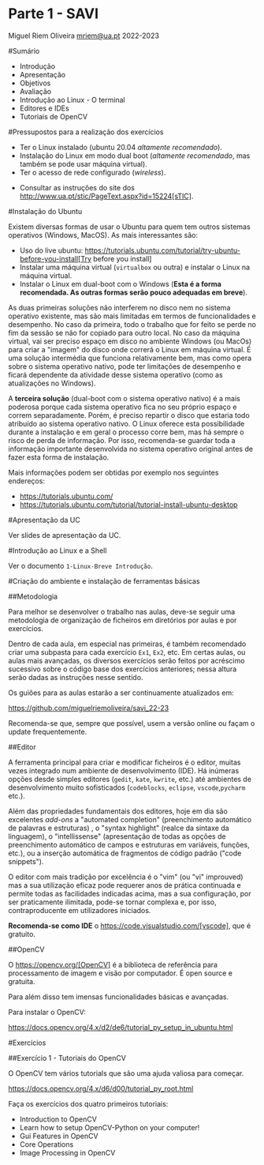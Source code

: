 Parte 1 - SAVI
=============
Miguel Riem Oliveira <mriem@ua.pt>
2022-2023

#Sumário

 - Introdução
 - Apresentação
 - Objetivos
 - Avaliação
 - Introdução ao Linux - O terminal
 - Editores e IDEs
 - Tutoriais de OpenCV

#Pressupostos para a realização dos exercícios
- Ter o Linux instalado (ubuntu 20.04 *altamente recomendado*).
- Instalação do Linux em modo dual boot (*altamente recomendado*, mas também se pode usar máquina virtual).
- Ter o acesso de rede configurado (_wireless_).
*   Consultar as instruções do site dos 
http://www.ua.pt/stic/PageText.aspx?id=15224[sTIC].

#Instalação do Ubuntu

Existem diversas formas de usar o Ubuntu para quem tem outros sistemas
operativos (Windows, MacOS). As mais interessantes são:

  - Uso do live ubuntu: https://tutorials.ubuntu.com/tutorial/try-ubuntu-before-you-install[Try before you install]
  - Instalar uma máquina virtual (`virtualbox` ou outra) e instalar o Linux na máquina virtual.
  - Instalar o Linux em dual-boot com o Windows (**Esta é a forma recomendada. As outras formas serão pouco adequadas em breve**).

As duas primeiras soluções não interferem no disco nem no sistema operativo
existente, mas são mais limitadas em termos de funcionalidades e desempenho. No caso da primeira, todo o trabalho que for feito se perde no fim da sessão se não for copiado para outro local. No caso da máquina virtual, vai ser preciso espaço em disco no ambiente Windows (ou MacOs) para criar a "imagem" do disco onde correrá o Linux em máquina virtual. É uma solução intermédia que funciona relativamente bem, mas como opera sobre o sistema operativo nativo, pode ter limitações de desempenho e ficará dependente da atividade desse sistema operativo (como as atualizações no
Windows).

A **terceira solução** (dual-boot com o sistema operativo nativo) é a mais poderosa porque cada sistema operativo fica no seu próprio espaço e correm separadamente. Porém, é preciso repartir o disco que estaria todo atribuído ao sistema operativo nativo. O Linux oferece esta possibilidade durante a instalação e em geral o processo corre bem, mas há sempre o risco de perda de informação. Por isso, recomenda-se guardar toda a informação importante desenvolvida no sistema operativo original antes de fazer esta forma de instalação.

Mais informações podem ser obtidas por exemplo nos seguintes endereços:

  * https://tutorials.ubuntu.com/
  * https://tutorials.ubuntu.com/tutorial/tutorial-install-ubuntu-desktop

#Apresentação da UC

Ver slides de apresentação da UC.

#Introdução ao Linux e a Shell

Ver o documento  `1-Linux-Breve Introdução`.

#Criação do ambiente e instalação de ferramentas básicas

##Metodologia

Para melhor se desenvolver o trabalho nas aulas, deve-se
seguir uma metodologia de organização de ficheiros em diretórios
por aulas e por exercícios.

Dentro de cada aula, em especial nas primeiras, é também recomendado criar uma subpasta para cada exercício `Ex1`, `Ex2`, etc. Em certas aulas, ou aulas mais avançadas, os diversos exercícios serão feitos por acréscimo sucessivo sobre o código base dos exercícios anteriores; nessa altura serão dadas as instruções nesse sentido.

Os guiões para as aulas estarão a ser continuamente atualizados em:

https://github.com/miguelriemoliveira/savi_22-23

Recomenda-se que, sempre que possível, usem a versão online ou façam o update frequentemente.

##Editor

A ferramenta principal para criar e modificar ficheiros é o editor, muitas
vezes integrado num ambiente de desenvolvimento (IDE). Há inúmeras opções
desde simples editores (`gedit`, `kate`, `kwrite`, etc.) até ambientes de
desenvolvimento muito sofisticados (`codeblocks`, `eclipse`, `vscode`,`pycharm` etc.).

Além das propriedades fundamentais dos editores, hoje em dia são excelentes
_add-ons_ a "automated completion" (preenchimento automático de palavras
e estruturas) , o "syntax highlight" (realce da sintaxe da linguagem),
o "intellissense" (apresentação de todas as opções de preenchimento
automático de campos e estruturas em variáveis, funções, etc.), ou a
inserção automática de fragmentos de código padrão ("code snippets").

O editor com mais tradição por excelência é o "vim" (ou "vi" improuved)
mas a sua utilização eficaz pode requerer anos de prática continuada e
permite todas as facilidades indicadas acima, mas a sua configuração,
por ser praticamente ilimitada, pode-se tornar complexa e, por isso,
contraproducente em utilizadores iniciados.

**Recomenda-se como IDE** o https://code.visualstudio.com/[vscode], que é gratuito.

##OpenCV

O https://opencv.org/[OpenCV] é a biblioteca de referência para processamento de imagem e visão por computador. É open source e gratuita. 

Para além disso tem imensas funcionalidades básicas e avançadas.

Para instalar o OpenCV:

https://docs.opencv.org/4.x/d2/de6/tutorial_py_setup_in_ubuntu.html


#Exercícios 

##Exercício 1 - Tutoriais do OpenCV

O OpenCV tem vários tutorials que são uma ajuda valiosa para começar.

https://docs.opencv.org/4.x/d6/d00/tutorial_py_root.html

Faça os exercícios dos quatro primeiros tutoriais:

 - Introduction to OpenCV
 - Learn how to setup OpenCV-Python on your computer!
 - Gui Features in OpenCV
 - Core Operations
 - Image Processing in OpenCV


